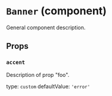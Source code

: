 `Banner` (component)
====================

General component description.

Props
-----

### `accent`

Description of prop "foo".

type: `custom`
defaultValue: `'error'`

